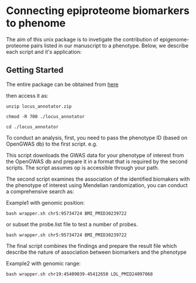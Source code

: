 # Connecting epiproteome biomarkers to phenome
The aim of this unix package is to invetigate the contribution of epigenome-proteome pairs listed in our manuscript to a phenotype. Below, we describe each script and it's application:

## Getting Started

The entire package can be obtained from [here](https://zenodo.org/record/5979701)

then access it as:
```
unzip locus_annotator.zip

chmod -R 700 ./locus_annotator

cd ./locus_annotator
```
To conduct an analysis, first, you need to pass the phenotype ID (based on OpenGWAS db) to the first script. e.g.

This script downloads the GWAS data for your phenotype of interest from the OpenGWAS db and prepare it in a format that is required by the second scripts. The script assumes op is accessible through your path.

The second script examines the association of the identified biomakers with the phenotype of interest using Mendelian randomization, you can conduct a comprehensive search as:


Example1 with genomic position:
```
bash wrapper.sh chr5:95734724 BMI_PMID30239722
```
or subset the probe.list file to test a number of probes.

```
bash wrapper.sh chr5:95734724 BMI_PMID30239722
```

The final script combines the findings and prepare the result file which describe the nature of association between biomarkers and the phenotype

Example2 with genomic range:
```
bash wrapper.sh chr19:45409039-45412650 LDL_PMID24097068
```
